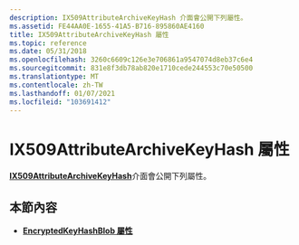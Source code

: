 ```yaml
---
description: IX509AttributeArchiveKeyHash 介面會公開下列屬性。
ms.assetid: FE44AA0E-1655-41A5-B716-895860AE4160
title: IX509AttributeArchiveKeyHash 屬性
ms.topic: reference
ms.date: 05/31/2018
ms.openlocfilehash: 3260c6609c126e3e706861a9547074d8eb37c6e4
ms.sourcegitcommit: 831e8f3db78ab820e1710cede244553c70e50500
ms.translationtype: MT
ms.contentlocale: zh-TW
ms.lasthandoff: 01/07/2021
ms.locfileid: "103691412"
---
```

# <a name="ix509attributearchivekeyhash-properties"></a>IX509AttributeArchiveKeyHash 屬性

[**IX509AttributeArchiveKeyHash**](/windows/desktop/api/CertEnroll/nn-certenroll-ix509attributearchivekeyhash)介面會公開下列屬性。

## <a name="in-this-section"></a>本節內容

-   [**EncryptedKeyHashBlob 屬性**](/windows/desktop/api/CertEnroll/nf-certenroll-ix509attributearchivekeyhash-get_encryptedkeyhashblob)

 

 



